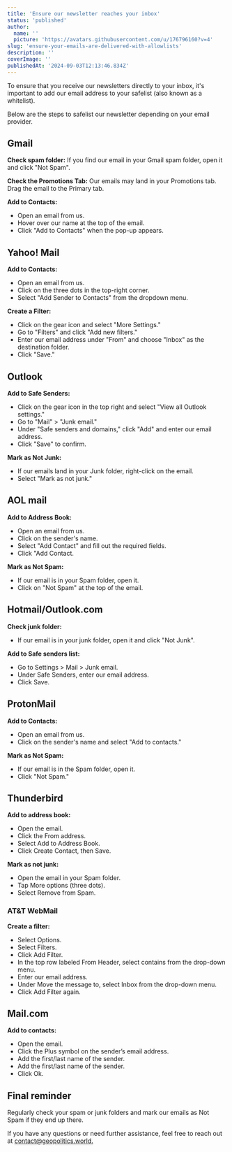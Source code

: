 ```yaml
---
title: 'Ensure our newsletter reaches your inbox'
status: 'published'
author:
  name: ''
  picture: 'https://avatars.githubusercontent.com/u/176796160?v=4'
slug: 'ensure-your-emails-are-delivered-with-allowlists'
description: ''
coverImage: ''
publishedAt: '2024-09-03T12:13:46.834Z'
---
```


To ensure that you receive our newsletters directly to your inbox, it's important to add our email address to your safelist (also known as a whitelist).

Below are the steps to safelist our newsletter depending on your email provider.

## Gmail

**Check spam folder:** If you find our email in your Gmail spam folder, open it and click "Not Spam".

**Check the Promotions Tab:** Our emails may land in your Promotions tab. Drag the email to the Primary tab.

**Add to Contacts:**

- Open an email from us.
- Hover over our name at the top of the email.
- Click "Add to Contacts" when the pop-up appears.

## Yahoo! Mail

**Add to Contacts:**

- Open an email from us.
- Click on the three dots in the top-right corner.
- Select "Add Sender to Contacts" from the dropdown menu.

**Create a Filter:**

- Click on the gear icon and select "More Settings."
- Go to "Filters" and click "Add new filters."
- Enter our email address under "From" and choose "Inbox" as the destination folder.
- Click "Save."

## Outlook

**Add to Safe Senders:**

- Click on the gear icon in the top right and select "View all Outlook settings."
- Go to "Mail" &gt; "Junk email."
- Under "Safe senders and domains," click "Add" and enter our email address.
- Click "Save" to confirm.

**Mark as Not Junk:**

- If our emails land in your Junk folder, right-click on the email.
- Select "Mark as not junk."

## AOL mail

**Add to Address Book:**

- Open an email from us.
- Click on the sender's name.
- Select "Add Contact" and fill out the required fields.
- Click "Add Contact.

**Mark as Not Spam:**

- If our email is in your Spam folder, open it.
- Click on "Not Spam" at the top of the email.

## Hotmail/Outlook.com

**Check junk folder:**

- If our email is in your junk folder, open it and click "Not Junk".

**Add to Safe senders list:**

- Go to Settings &gt; Mail &gt; Junk email.
- Under Safe Senders, enter our email address.
- Click Save.

## ProtonMail

**Add to Contacts:**

- Open an email from us.
- Click on the sender's name and select "Add to contacts."

**Mark as Not Spam:**

- If our email is in the Spam folder, open it.
- Click "Not Spam."

## Thunderbird

**Add to address book:**

- Open the email.
- Click the From address.
- Select Add to Address Book.
- Click Create Contact, then Save.

**Mark as not junk:**

- Open the email in your Spam folder.
- Tap More options (three dots).
- Select Remove from Spam.

### AT&T WebMail

**Create a filter:**

- Select Options.
- Select Filters.
- Click Add Filter.
- In the top row labeled From Header, select contains from the drop-down menu.
- Enter our email address.
- Under Move the message to, select Inbox from the drop-down menu.
- Click Add Filter again.

## Mail.com

**Add to contacts:**

- Open the email.
- Click the Plus symbol on the sender’s email address.
- Add the first/last name of the sender.
- Add the first/last name of the sender.
- Click Ok.

## Final reminder

Regularly check your spam or junk folders and mark our emails as Not Spam if they end up there.

If you have any questions or need further assistance, feel free to reach out at [contact@geopolitics.world.](mailto:contact@geopolitics.world)